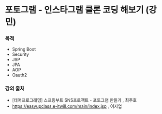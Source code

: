 # 포토그램 - 인스타그램 클론 코딩 해보기 (강민)

### 목적 
- Spring Boot 
- Security
- JSP
- JPA
- AOP
- Oauth2

### 강의 출처
- [데어프로그래밍] 스프링부트 SNS프로젝트 - 포토그램 만들기 , 최주호
- https://easyupclass.e-itwill.com/main/index.jsp , 이지업

